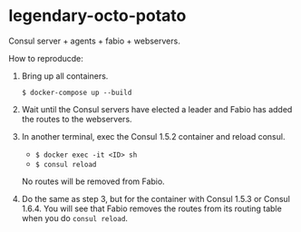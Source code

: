 # legendary-octo-potato
Consul server + agents + fabio + webservers.

How to reproducde:

1. Bring up all containers.

    ```
    $ docker-compose up --build
    ```

2. Wait until the Consul servers have elected a leader and Fabio has added the routes to the webservers.

3. In another terminal, exec the Consul 1.5.2 container and reload consul.

    - `$ docker exec -it <ID> sh`
    - `$ consul reload`

    No routes will be removed from Fabio.

4. Do the same as step 3, but for the container with Consul 1.5.3 or Consul 1.6.4. You will see that Fabio removes the routes from its routing table when you do `consul reload`.
